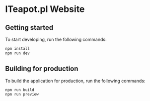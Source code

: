 # ITeapot.pl Website

## Getting started
To start developing, run the following commands:

```bash
npm install
npm run dev
```

## Building for production
To build the application for production, run the following commands:

```bash
npm run build
npm run preview
```